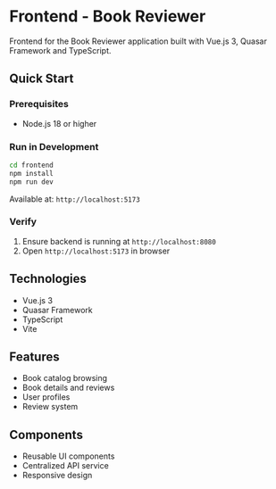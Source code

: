 # Frontend - Book Reviewer

Frontend for the Book Reviewer application built with Vue.js 3, Quasar Framework and TypeScript.

## Quick Start

### Prerequisites
- Node.js 18 or higher

### Run in Development
```bash
cd frontend
npm install
npm run dev
```

Available at: `http://localhost:5173`

### Verify
1. Ensure backend is running at `http://localhost:8080`
2. Open `http://localhost:5173` in browser

## Technologies
- Vue.js 3
- Quasar Framework
- TypeScript
- Vite

## Features
- Book catalog browsing
- Book details and reviews
- User profiles
- Review system

## Components
- Reusable UI components
- Centralized API service
- Responsive design

